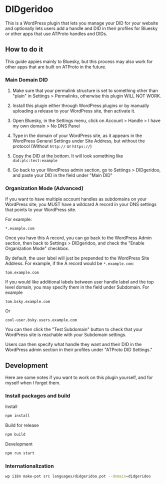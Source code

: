 # DIDgeridoo

This is a WordPress plugin that lets you manage your DID for your website and optionally lets users add a handle and DID in their profiles for Bluesky or other apps that use ATProto handles and DIDs.

## How to do it

This guide appies mainly to Bluesky, but this process may also work for other apps that are built on ATProto in the future.

### Main Domain DID

1. Make sure that your permalink structure is set to something other than "plain" in Settings > Permalinks, otherwise this plugin WILL NOT WORK.

2. Install this plugin either through WordPress plugins or by manually uploading a release to your WordPress site, then activate it.

3. Open Bluesky, in the Settings menu, click on Account > Handle > I have my own domain > No DNS Panel

4. Type in the domain of your WordPress site, as it appears in the WordPress General Settings under Site Address, but without the protocol (Without `http://` or `https://`)

5. Copy the DID at the bottom. It will look something like `did:plc:test:example`

6. Go back to your WordPress admin section, go to Settings > DIDgeridoo, and paste your DID in the field under "Main DID"

### Organization Mode (Advanced)

If you want to have multiple account handles as subdomains on your WordPress site, you MUST have a wildcard A record in your DNS settings that points to your WordPress site.

For example:
```
*.example.com
```

Once you have this A record, you can go back to the WordPress Admin section, then back to Settings > DIDgeridoo, and check the "Enable Organization Mode" checkbox.

By default, the user label will just be prepended to the WordPress Site Address. For example, if the A record would be `*.example.com`:

```
tom.example.com
```

If you would like additional labels between user handle label and the top level domain, you may specify them in the field under Subdomain. For example

```
tom.bsky.example.com
```

Or

```
cool-user.bsky.users.example.com
```

You can then click the "Test Subdomain" button to check that your WordPress site is reachable with your Subdomain settings.

Users can then specify what handle they want and their DID in the WordPress admin section in their profiles under "ATProto DID Settings."

## Development

Here are some notes if you want to work on this plugin yourself, and for myself when I forget them.

### Install packages and build

Install
```bash
npm install
```

Build for release
```bash
npm build
```

Development
```bash
npm run start
```

### Internationalization

```bash
wp i18n make-pot src languages/didgeridoo.pot --domain=didgeridoo
```